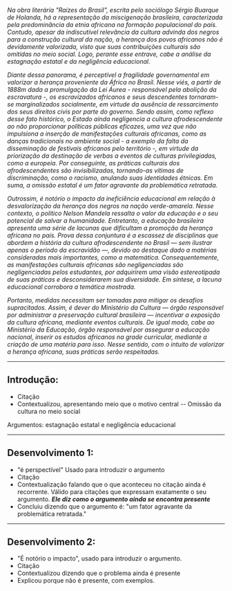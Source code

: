 _Na obra literária "Raízes do Brasil", escrita pelo sociólogo Sérgio Buarque de Holanda, há a representação da miscigenação brasileira, caracterizada pela predominância da etnia africana na formação populacional do país. Contudo, apesar da indiscutível relevância da cultura advinda dos negros para a construção cultural da nação, a herança dos povos africanos não é devidamente valorizada, visto que suas contribuições culturais são omitidas no meio social. Logo, perante esse entrave, cabe a análise da estagnação estatal e da negligência educacional._

_Diante dessa panorama, é perceptível a fragilidade governamental em valorizar a herança proveniente da África no Brasil. Nesse viés, a partir de 1888m dada a promulgação da Lei Áurea - responsável pela abolição da escravatura -, os escravizados africanos e seus descendentes tornaram-se marginalizados socialmente, em virtude da ausência de ressarcimento dos seus direitos civis por parte do governo. Sendo assim, como reflexo desse fato histórico, o Estado ainda negligencia a cultura afrodescendente ao não proporcionar políticas públicas eficazes, uma vez que não impulsiona a inserção de manifestações culturais africanas, como as danças tradicionais no ambiente social - a exemplo da falta da disseminação de festivais africanos pelo território -, em virtude da priorização da destinação de verbas a eventos de culturas privilegiadas, como a europeia. Por conseguinte, as práticas culturais dos afrodescendentes são invisibilizadas, tornando-as vítimas de discriminação, como o racismo, anulando suas identidades étnicas. Em suma, a omissão estatal é um fator agravante da problemática retratada._

_Outrossim, é notório o impacto da ineficiência educacional em relação à desvalorização da herança dos negros na nação verde-amarela. Nesse contexto, o político Nelson Mandela ressalta o valor da educação e o seu potencial de salvar a humanidade. Entretanto, a educação brasileira apresenta uma série de lacunas que dificultam a promoção da herança africana no país. Prova dessa conjuntura é a escassez de disciplinas que abordem a história da cultura afrodescendente no Brasil — sem ilustrar apenas o período da escravidão —, devido ao destaque dado a matérias consideradas mais importantes, como a matemática. Consequentemente, as manifestações culturais africanas são negligenciadas são negligenciadas pelos estudantes, por adquirirem uma visão estereotipada de suas práticas e desconsiderarem sua diversidade. Em síntese, a lacuna educacional corrobora a temática mostrada._

_Portanto, medidas necessitam ser tomadas para mitigar os desafios supracitados. Assim, é dever do Ministério da Cultura — órgão responsável por administrar a preservação cultural brasileira — incentivar a exposição da cultura africana, mediante eventos culturais. De igual modo, cabe ao Ministério da Educação, órgão responsável por assegurar a educação nacional, inserir os estudos africanos na grade curricular, mediante a criação de uma matéria para isso. Nesse sentido, com o intuito de valorizar a herança africana, suas práticas serão respeitadas._

----

## Introdução:

- Citação
- Contextualizou, apresentando meio que o motivo central -- Omissão da cultura no meio social

Argumentos: estagnação estatal e negligência educacional

---
## Desenvolvimento 1:

- "é perspectível" Usado para introduzir o argumento
- Citação
- Contextualização falando que o que aconteceu no citação ainda é recorrente. Válido para citações que expressam exatamente o seu argumento. ***Ele diz como o argumento ainda se encontra presente***
- Concluiu dizendo que o argumento é:  "um fator agravante da problemática retratada."

---

## Desenvolvimento 2:

- "É notório o impacto", usado para introduzir o argumento.
- Citação
- Contextualizou dizendo que o problema ainda é presente
- Explicou porque não é presente, com exemplos. 